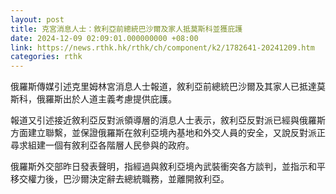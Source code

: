 ```yaml
---
layout: post
title: 克宮消息人士：敘利亞前總統巴沙爾及家人抵莫斯科並獲庇護
date: 2024-12-09 02:09:01.000000000 +08:00
link: https://news.rthk.hk/rthk/ch/component/k2/1782641-20241209.htm
categories: rthk
---
```


俄羅斯傳媒引述克里姆林宮消息人士報道，敘利亞前總統巴沙爾及其家人已抵達莫斯科，俄羅斯出於人道主義考慮提供庇護。

報道又引述接近敘利亞反對派領導層的消息人士表示，敘利亞反對派已經與俄羅斯方面建立聯繫，並保證俄羅斯在敘利亞境內基地和外交人員的安全，又說反對派正尋求組建一個有敘利亞各階層人民參與的政府。

俄羅斯外交部昨日發表聲明，指經過與敘利亞境內武裝衝突各方談判，並指示和平移交權力後，巴沙爾決定辭去總統職務，並離開敘利亞。
